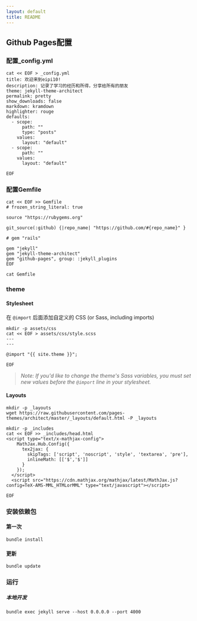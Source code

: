 ```yaml
---
layout: default
title: README
---
```


## Github Pages配置

### 配置_config.yml

~~~
cat << EOF > _config.yml
title: 欢迎来到eipi10!
description: 记录了学习的经历和所得，分享给所有的朋友
theme: jekyll-theme-architect
permalink: pretty 
show_downloads: false
markdown: kramdown
highlighter: rouge
defaults:
  - scope:
      path: ""
      type: "posts"
    values:
      layout: "default"
  - scope:
      path: ""
    values:
      layout: "default"
      
EOF
~~~

### 配置Gemfile

~~~
cat << EOF >> Gemfile
# frozen_string_literal: true

source "https://rubygems.org"

git_source(:github) {|repo_name| "https://github.com/#{repo_name}" }

# gem "rails"

gem "jekyll"
gem "jekyll-theme-architect"
gem "github-pages", group: :jekyll_plugins
EOF

cat Gemfile
~~~

### theme

#### Stylesheet

在 `@import` 后面添加自定义的 CSS (or Sass, including imports)

~~~
mkdir -p assets/css
cat << EOF > assets/css/style.scss
---
---

@import "{{ site.theme }}";

EOF
~~~

> *Note: If you'd like to change the theme's Sass variables, you must set new values before the `@import` line in your stylesheet.*

#### Layouts

~~~
mkdir -p _layouts
wget https://raw.githubusercontent.com/pages-themes/architect/master/_layouts/default.html -P _layouts
~~~



~~~
mkdir -p _includes
cat << EOF >> _includes/head.html
<script type="text/x-mathjax-config">
    MathJax.Hub.Config({
      tex2jax: {
        skipTags: ['script', 'noscript', 'style', 'textarea', 'pre'],
        inlineMath: [['$','$']]
      }
    });
  </script>
  <script src="https://cdn.mathjax.org/mathjax/latest/MathJax.js?config=TeX-AMS-MML_HTMLorMML" type="text/javascript"></script> 
  
EOF
~~~



### 安装依赖包

#### 第一次

~~~
bundle install
~~~

#### 更新

~~~
bundle update
~~~



### 运行

##### 本地开发

~~~
bundle exec jekyll serve --host 0.0.0.0 --port 4000
~~~



